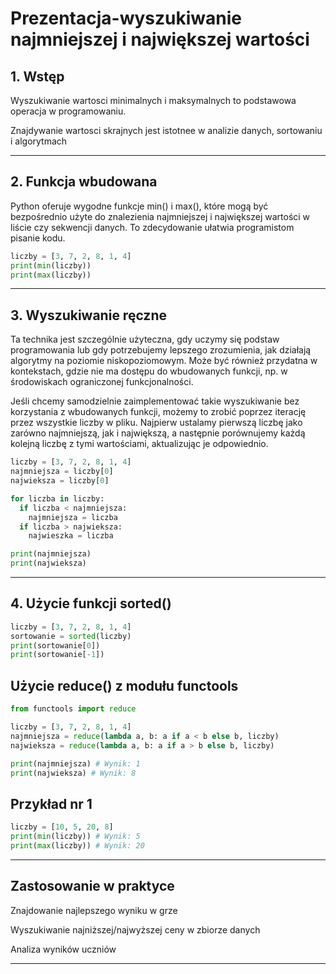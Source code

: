 # Prezentacja-wyszukiwanie najmniejszej i największej wartości

## 1. Wstęp 
Wyszukiwanie wartosci minimalnych i maksymalnych to podstawowa operacja w programowaniu.

Znajdywanie wartosci skrajnych jest istotnee w analizie danych, sortowaniu i algorytmach

---

## 2. Funkcja wbudowana 
Python oferuje wygodne funkcje min() i max(), które mogą być bezpośrednio użyte do znalezienia najmniejszej i największej wartości w liście czy sekwencji danych. To zdecydowanie ułatwia programistom pisanie kodu.

```python
liczby = [3, 7, 2, 8, 1, 4]
print(min(liczby))
print(max(liczby))
```

---

## 3. Wyszukiwanie ręczne 
Ta technika jest szczególnie użyteczna, gdy uczymy się podstaw programowania lub gdy potrzebujemy lepszego zrozumienia, jak działają algorytmy na poziomie niskopoziomowym. Może być również przydatna w kontekstach, gdzie nie ma dostępu do wbudowanych funkcji, np. w środowiskach ograniczonej funkcjonalności.

Jeśli chcemy samodzielnie zaimplementować takie wyszukiwanie bez korzystania z wbudowanych funkcji, możemy to zrobić poprzez iterację przez wszystkie liczby w pliku. Najpierw ustalamy pierwszą liczbę jako zarówno najmniejszą, jak i największą, a następnie porównujemy każdą kolejną liczbę z tymi wartościami, aktualizując je odpowiednio.

```python
liczby = [3, 7, 2, 8, 1, 4]
najmniejsza = liczby[0]
najwieksza = liczby[0]

for liczba in liczby:
  if liczba < najmniejsza:
    najmniejsza = liczba
  if liczba > najwieksza:
    najwieszka = liczba

print(najmniejsza)
print(najwieksza)
```

---
## 4. Użycie funkcji sorted()

```python
liczby = [3, 7, 2, 8, 1, 4]
sortowanie = sorted(liczby)
print(sortowanie[0])
print(sortowanie[-1])
```

## Użycie reduce() z modułu functools
```python
from functools import reduce

liczby = [3, 7, 2, 8, 1, 4]
najmniejsza = reduce(lambda a, b: a if a < b else b, liczby)
najwieksza = reduce(lambda a, b: a if a > b else b, liczby)

print(najmniejsza) # Wynik: 1
print(najwieksza) # Wynik: 8
```


## Przykład nr 1

```python
liczby = [10, 5, 20, 8]
print(min(liczby)) # Wynik: 5
print(max(liczby)) # Wynik: 20
```
---

## Zastosowanie w praktyce
Znajdowanie najlepszego wyniku w grze

Wyszukiwanie najniższej/najwyższej ceny w zbiorze danych

Analiza wyników uczniów


---
